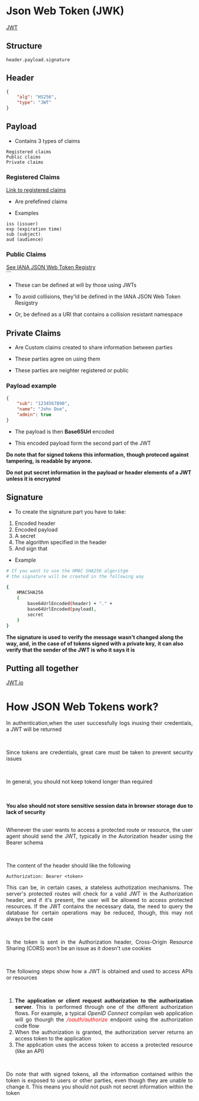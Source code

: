 # Json Web Token (JWK)

<div>
	<a href="https://jwt.io/introduction">JWT</a>	
</div>

## Structure

```console
header.payload.signature
```

## Header

```json
{
	"alg": "HS256",
	"type": "JWT"
}
```

## Payload

- Contains 3 types of claims

```console
Registered claims
Public claims
Private claims
```

### Registered Claims

<div>
	<a href="https://datatracker.ietf.org/doc/html5/rfc7519#section-4.1">Link to registered claims</a>
</div>

- Are prefefined claims

- Examples

```console
iss (issuer)
exp (expiration time)
sub (subject)
aud (audience)
```

### Public Claims

<div>
	<a href="https://www.iana.org/assignments/jwt/jwt.xhtml5">See IANA JSON Web Token Registry<a>
</div>
```

- These can be defined at will by those using JWTs

- To avoid collisions, they'ld be defined in the IANA JSON Web Token Resigstry

- Or, be defined as a URI that contains a collision resistant namespace

## Private Claims

- Are Custom claims created to share information between parties

- These parties agree on using them

- These parties are neighter registered or public


### Payload example

```json
{
	"sub": "1234567890",
	"name": "John Doe",
	"admin": true
}
```

- The payload is then __Base65Url__ encoded

- This encoded payload form the second part of the JWT

__Do note that for signed tokens this information,__
__though proteced against tampering,__
__is readable by anyone.__

__Do not put secret information__
__in the payload or header elements__
__of a JWT unless it is encrypted__

## Signature

- To create the signature part
you have to take:

<div>
	<ol>
		<li>Encoded header</li>
		<li>Encoded payload</li>
		<li>A secret</li>
		<li>The algorithm specified in the header</li>
		<li>And sign that</li>
	</ol>
</div>

- Example

```bash
# If you want to use the HMAC SHA256 algoritgm
# the signature will be created in the following way

{
	HMACSHA256
	(
		base64UrlEncoded(header) + "." +
		base64UrlEncoded(payload),
		secret
	)
}
```

__The signature is used to verify the message__
__wasn't changed along the way, and,__
__in the case of of tokens signed with a private key,__
__it can also verify that the sender of the JWT is who it says it is__

## Putting all together

<div>
	<a href="https://jwt.io/">JWT.io</a>
</div>

# How JSON Web Tokens work?

<div style="text-align:justify;">
	<p>In authentication,when the user successfully logs inusing their credentials, a JWT will be returned</p>
	<br>
	<p>Since tokens are credentials, great care must be taken to prevent security issues</p>
	<br>
	<p>In general, you should not keep tokend longer than required</p>
	<br><br>
	<a>
		<strong>
			You also should not store sensitive session data in browser storage due to lack of security
		</strong>
	</a>
	<br><br>
	<p>Whenever the user wants to access a protected route or resource, the user agent should send the JWT, typically in the Autorization header using the Bearer schema</p>
	<br>
	<p>The content of the header should like the following</p>
</div>

```console
Authorization: Bearer <token>
```

<div style="text-align:justify;">
	<p>This can be, in certain cases, a stateless authotization mechanisms. The server's protected routes will check for a valid JWT in the Authorization header, and if it's present, the user will be allowed to access protected resources. If the JWT contains the necessary data, the need to query the database for certain operations may be reduced, though, this may not always be the case</p>
	<br>
	<p>Is the token is sent in the Authorization header, Cross-Origin Resource Sharing (CORS) won't be an issue as it doesn't use cookies</p>
	<br>
	<p>The following steps show how a JWT is obtained and used to access APIs or resources</p>
	<br>
	<ol>
		<li><strong>The application or client request authorization to the authorization server</strong>. This is performed through one of the different authorization flows. For example, a typical <i>OpenID Connect</i> compilan web application will go thourgh the <i style="color:red;">/oauth/authorize</i> endpoint using the <i style="color:blue"></i>authorization code flow</li>
		<li>When the authorization is granted, the authorization server returns an access token to the application</li>
		<li>The application uses the access token to access a protected resource (like an API)</li>
	</ol>
	<br>
	<p>Do note that with signed tokens, all the information contained within the token is exposed to users or other parties, even though they are unable to change it. This means you should not push not secret information within the token</p>
</div>